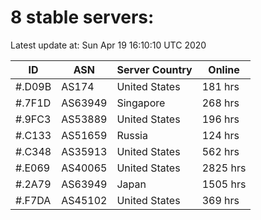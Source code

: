 # 8 stable servers:

Latest update at: Sun Apr 19 16:10:10 UTC 2020

| ID | ASN | Server Country | Online |
| -- | --- | -------------- | ------ |
| #.D09B | AS174 | United States | 181 hrs |
| #.7F1D | AS63949 | Singapore | 268 hrs |
| #.9FC3 | AS53889 | United States | 196 hrs |
| #.C133 | AS51659 | Russia | 124 hrs |
| #.C348 | AS35913 | United States | 562 hrs |
| #.E069 | AS40065 | United States | 2825 hrs |
| #.2A79 | AS63949 | Japan | 1505 hrs |
| #.F7DA | AS45102 | United States | 369 hrs |

